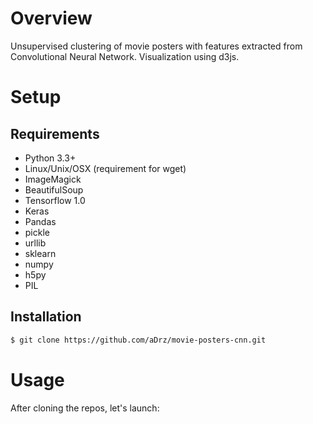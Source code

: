 
# Overview

Unsupervised clustering of movie posters with features extracted from Convolutional Neural Network. Visualization using d3js.
# Setup

## Requirements

* Python 3.3+
* Linux/Unix/OSX (requirement for wget)
* ImageMagick
* BeautifulSoup
* Tensorflow 1.0
* Keras
* Pandas
* pickle
* urllib
* sklearn
* numpy
* h5py
* PIL


## Installation

```sh
$ git clone https://github.com/aDrz/movie-posters-cnn.git
```

# Usage

After cloning the repos, let's launch:

